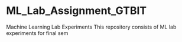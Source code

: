 # ML_Lab_Assignment_GTBIT
Machine Learning Lab Experiments
This repository consists of ML lab experiments for final sem
